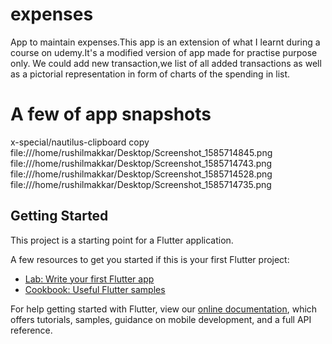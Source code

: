 # expenses

App to maintain expenses.This app is an extension of what I learnt during a course on udemy.It's a modified version of app made
for practise purpose only.
We could add new transaction,we list of all added transactions as well as a pictorial representation in form of charts
of the spending in list.

# A few of app snapshots
x-special/nautilus-clipboard
copy
file:///home/rushilmakkar/Desktop/Screenshot_1585714845.png
file:///home/rushilmakkar/Desktop/Screenshot_1585714743.png
file:///home/rushilmakkar/Desktop/Screenshot_1585714528.png
file:///home/rushilmakkar/Desktop/Screenshot_1585714735.png

## Getting Started

This project is a starting point for a Flutter application.

A few resources to get you started if this is your first Flutter project:

- [Lab: Write your first Flutter app](https://flutter.dev/docs/get-started/codelab)
- [Cookbook: Useful Flutter samples](https://flutter.dev/docs/cookbook)

For help getting started with Flutter, view our
[online documentation](https://flutter.dev/docs), which offers tutorials,
samples, guidance on mobile development, and a full API reference.
